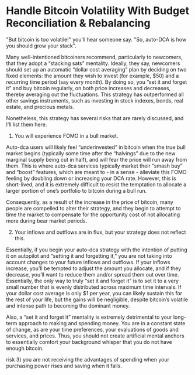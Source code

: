 # Handle Bitcoin Volatility With Budget Reconciliation & Rebalancing

"But bitcoin is too volatile!" you'll hear someone say. "So, auto-DCA is how you should grow your stack".

Many well-intentioned bitcoiners recommend, particularly to newcomers, that they adopt a “stacking sats” mentality. Ideally, they say, newcomers should set up an automatic “dollar cost averaging” plan by deciding on two fixed elements: the amount they wish to invest (for example, $50) and a recurring time period (say every month). By doing so, you “set it and forget it” and buy bitcoin regularly, on both price increases and decreases, thereby averaging out the fluctuations. This strategy has outperformed all other savings instruments, such as investing in stock indexes, bonds, real estate, and precious metals.

Nonetheless, this strategy has several risks that are rarely discussed, and I’ll list them here.

1. You will experience FOMO in a bull market.

Auto-dca users will likely feel “underinvested” in bitcoin when the true bull market begins (typically some time after the “halvings” due to the new marginal supply being cut in half), and will fear the price will run away from them. This is where auto-dca services typically market their “smash buy” and “boost” features, which are meant to - in a sense - alleviate this FOMO feeling by doubling down or increasing your DCA rate. However, this is short-lived, and it is extremely difficult to resist the temptation to allocate a larger portion of one’s portfolio to bitcoin during a bull run.

Consequently, as a result of the increase in the price of bitcoin, many people are compelled to alter their strategy, and they begin to attempt to time the market to compensate for the opportunity cost of not allocating more during bear market periods.

2. Your inflows and outflows are in flux, but your strategy does not reflect this.

Essentially, if you begin your auto-dca strategy with the intention of putting it on autopilot and “setting it and forgetting it,” you are not taking into account changes to your future inflows and outflows. If your inflows increase, you’ll be tempted to adjust the amount you allocate, and if they decrease, you’ll want to reduce them and/or spread them out over time. Essentially, the only way to truly “set it and forget it” is to set it to a very small number that is evenly distributed across maximum time intervals. If your dollar cost average is only $1 per year, you can likely sustain this for the rest of your life, but the gains will be negligible, despite bitcoin’s volatile and intense path to becoming the dominant money.

Also, a “set it and forget it” mentality is extremely detrimental to your long-term approach to making and spending money. You are in a constant state of change, as are your time preferences, your evaluations of goods and services, and prices. Thus, you should not create artificial mental anchors to essentially comfort your background whisper that you do not have enough bitcoin.

risk 3) you are not receiving the advantages of spending when your purchasing power rises and saving when it falls.
